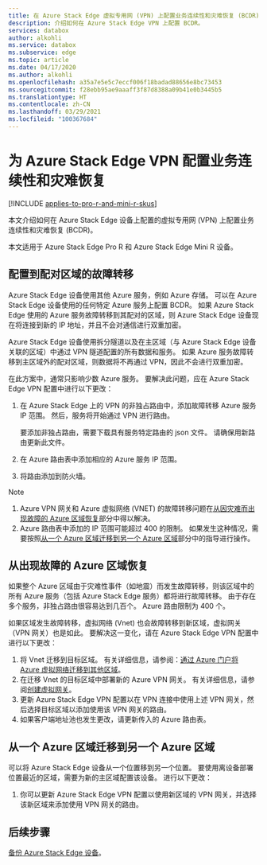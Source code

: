 ```yaml
---
title: 在 Azure Stack Edge 虚拟专用网 (VPN) 上配置业务连续性和灾难恢复 (BCDR)
description: 介绍如何在 Azure Stack Edge VPN 上配置 BCDR。
services: databox
author: alkohli
ms.service: databox
ms.subservice: edge
ms.topic: article
ms.date: 04/17/2020
ms.author: alkohli
ms.openlocfilehash: a35a7e5e5c7eccf006f18badad88656e8bc73453
ms.sourcegitcommit: f28ebb95ae9aaaff3f87d8388a09b41e0b3445b5
ms.translationtype: HT
ms.contentlocale: zh-CN
ms.lasthandoff: 03/29/2021
ms.locfileid: "100367684"
---
```

# <a name="configure-business-continuity-and-disaster-recovery-for-azure-stack-edge-vpn"></a>为 Azure Stack Edge VPN 配置业务连续性和灾难恢复

[!INCLUDE [applies-to-pro-r-and-mini-r-skus](../../includes/azure-stack-edge-applies-to-pro-r-mini-r-sku.md)]

本文介绍如何在 Azure Stack Edge 设备上配置的虚拟专用网 (VPN) 上配置业务连续性和灾难恢复 (BCDR)。

本文适用于 Azure Stack Edge Pro R 和 Azure Stack Edge Mini R 设备。

## <a name="configure-failover-to-a-paired-region"></a>配置到配对区域的故障转移

Azure Stack Edge 设备使用其他 Azure 服务，例如 Azure 存储。 可以在 Azure Stack Edge 设备使用的任何特定 Azure 服务上配置 BCDR。 如果 Azure Stack Edge 使用的 Azure 服务故障转移到其配对的区域，则 Azure Stack Edge 设备现在将连接到新的 IP 地址，并且不会对通信进行双重加密。 

Azure Stack Edge 设备使用拆分隧道以及在主区域（与 Azure Stack Edge 设备关联的区域）中通过 VPN 隧道配置的所有数据和服务。 如果 Azure 服务故障转移到主区域外的配对区域，则数据将不再通过 VPN，因此不会进行双重加密。 

在此方案中，通常只影响少数 Azure 服务。 要解决此问题，应在 Azure Stack Edge VPN 配置中进行以下更改：

1. 在 Azure Stack Edge 上的 VPN 的非独占路由中，添加故障转移 Azure 服务 IP 范围。 然后，服务将开始通过 VPN 进行路由。

    要添加非独占路由，需要下载具有服务特定路由的 json 文件。 请确保用新路由更新此文件。
2. 在 Azure 路由表中添加相应的 Azure 服务 IP 范围。
3. 将路由添加到防火墙。

> [!NOTE]
>
> 1. Azure VPN 网关和 Azure 虚拟网络 (VNET) 的故障转移问题在[从因灾难而出现故障的 Azure 区域恢复](#recover-from-a-failed-azure-region)部分中得以解决。
> 2. Azure 路由表中添加的 IP 范围可能超过 400 的限制。 如果发生这种情况，需要按照[从一个 Azure 区域迁移到另一个 Azure 区域](#move-from-an-azure-region-to-another)部分中的指导进行操作。

## <a name="recover-from-a-failed-azure-region"></a>从出现故障的 Azure 区域恢复

如果整个 Azure 区域由于灾难性事件（如地震）而发生故障转移，则该区域中的所有 Azure 服务（包括 Azure Stack Edge 服务）都将进行故障转移。 由于存在多个服务，非独占路由很容易达到几百个。 Azure 路由限制为 400 个。 

如果区域发生故障转移，虚拟网络 (Vnet) 也会故障转移到新区域，虚拟网关（VPN 网关）也是如此。 要解决这一变化，请在 Azure Stack Edge VPN 配置中进行以下更改：

1. 将 Vnet 迁移到目标区域。 有关详细信息，请参阅：[通过 Azure 门户将 Azure 虚拟网络迁移到其他区域](../virtual-network/move-across-regions-vnet-portal.md)。
2. 在迁移 Vnet 的目标区域中部署新的 Azure VPN 网关。 有关详细信息，请参阅[创建虚拟网关](../vpn-gateway/vpn-gateway-howto-point-to-site-resource-manager-portal.md#creategw)。
3. 更新 Azure Stack Edge VPN 配置以在 VPN 连接中使用上述 VPN 网关，然后选择目标区域以添加使用该 VPN 网关的路由。
4. 如果客户端地址池也发生更改，请更新传入的 Azure 路由表。 

## <a name="move-from-an-azure-region-to-another"></a>从一个 Azure 区域迁移到另一个 Azure 区域

可以将 Azure Stack Edge 设备从一个位置移到另一个位置。 要使用离设备部署位置最近的区域，需要为新的主区域配置该设备。 进行以下更改：

1. 你可以更新 Azure Stack Edge VPN 配置以使用新区域的 VPN 网关，并选择该新区域来添加使用 VPN 网关的路由。

## <a name="next-steps"></a>后续步骤

[备份 Azure Stack Edge 设备](azure-stack-edge-gpu-prepare-device-failure.md)。